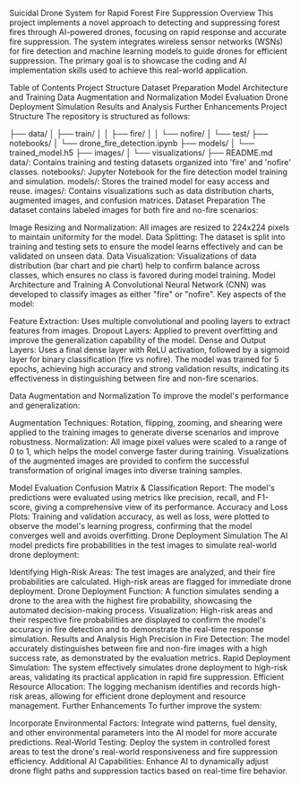 Suicidal Drone System for Rapid Forest Fire Suppression
Overview
This project implements a novel approach to detecting and suppressing forest fires through AI-powered drones, focusing on rapid response and accurate fire suppression. The system integrates wireless sensor networks (WSNs) for fire detection and machine learning models to guide drones for efficient suppression. The primary goal is to showcase the coding and AI implementation skills used to achieve this real-world application.

Table of Contents
Project Structure
Dataset Preparation
Model Architecture and Training
Data Augmentation and Normalization
Model Evaluation
Drone Deployment Simulation
Results and Analysis
Further Enhancements
Project Structure
The repository is structured as follows:

├── data/
│   ├── train/
│   │   ├── fire/
│   │   └── nofire/
│   └── test/
├── notebooks/
│   └── drone_fire_detection.ipynb
├── models/
│   └── trained_model.h5
├── images/
│   └── visualizations/
├── README.md
data/: Contains training and testing datasets organized into 'fire' and 'nofire' classes.
notebooks/: Jupyter Notebook for the fire detection model training and simulation.
models/: Stores the trained model for easy access and reuse.
images/: Contains visualizations such as data distribution charts, augmented images, and confusion matrices.
Dataset Preparation
The dataset contains labeled images for both fire and no-fire scenarios:

Image Resizing and Normalization: All images are resized to 224x224 pixels to maintain uniformity for the model.
Data Splitting: The dataset is split into training and testing sets to ensure the model learns effectively and can be validated on unseen data.
Data Visualization: Visualizations of data distribution (bar chart and pie chart) help to confirm balance across classes, which ensures no class is favored during model training.
Model Architecture and Training
A Convolutional Neural Network (CNN) was developed to classify images as either "fire" or "nofire". Key aspects of the model:

Feature Extraction: Uses multiple convolutional and pooling layers to extract features from images.
Dropout Layers: Applied to prevent overfitting and improve the generalization capability of the model.
Dense and Output Layers: Uses a final dense layer with ReLU activation, followed by a sigmoid layer for binary classification (fire vs nofire).
The model was trained for 5 epochs, achieving high accuracy and strong validation results, indicating its effectiveness in distinguishing between fire and non-fire scenarios.

Data Augmentation and Normalization
To improve the model's performance and generalization:

Augmentation Techniques: Rotation, flipping, zooming, and shearing were applied to the training images to generate diverse scenarios and improve robustness.
Normalization: All image pixel values were scaled to a range of 0 to 1, which helps the model converge faster during training.
Visualizations of the augmented images are provided to confirm the successful transformation of original images into diverse training samples.

Model Evaluation
Confusion Matrix & Classification Report: The model's predictions were evaluated using metrics like precision, recall, and F1-score, giving a comprehensive view of its performance.
Accuracy and Loss Plots: Training and validation accuracy, as well as loss, were plotted to observe the model's learning progress, confirming that the model converges well and avoids overfitting.
Drone Deployment Simulation
The AI model predicts fire probabilities in the test images to simulate real-world drone deployment:

Identifying High-Risk Areas: The test images are analyzed, and their fire probabilities are calculated. High-risk areas are flagged for immediate drone deployment.
Drone Deployment Function: A function simulates sending a drone to the area with the highest fire probability, showcasing the automated decision-making process.
Visualization: High-risk areas and their respective fire probabilities are displayed to confirm the model's accuracy in fire detection and to demonstrate the real-time response simulation.
Results and Analysis
High Precision in Fire Detection: The model accurately distinguishes between fire and non-fire images with a high success rate, as demonstrated by the evaluation metrics.
Rapid Deployment Simulation: The system effectively simulates drone deployment to high-risk areas, validating its practical application in rapid fire suppression.
Efficient Resource Allocation: The logging mechanism identifies and records high-risk areas, allowing for efficient drone deployment and resource management.
Further Enhancements
To further improve the system:

Incorporate Environmental Factors: Integrate wind patterns, fuel density, and other environmental parameters into the AI model for more accurate predictions.
Real-World Testing: Deploy the system in controlled forest areas to test the drone's real-world responsiveness and fire suppression efficiency.
Additional AI Capabilities: Enhance AI to dynamically adjust drone flight paths and suppression tactics based on real-time fire behavior.
